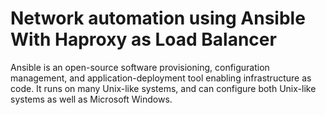 # Network automation using Ansible With Haproxy as Load Balancer

Ansible is an open-source software provisioning, configuration management, and application-deployment tool enabling infrastructure as code. It runs on many Unix-like systems, and can configure both Unix-like systems as well as Microsoft Windows.